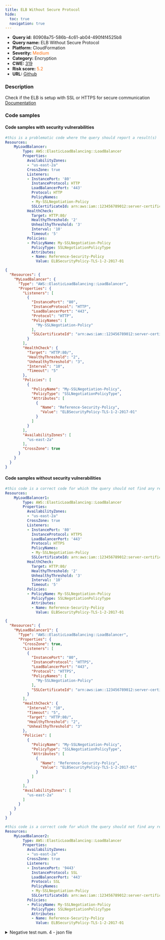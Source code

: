```yaml
---
title: ELB Without Secure Protocol
hide:
  toc: true
  navigation: true
---
```


<style>
  .highlight .hll {
    background-color: #ff171742;
  }
  .md-content {
    max-width: 1100px;
    margin: 0 auto;
  }
</style>

-   **Query id:** 80908a75-586b-4c61-ab04-490f4f4525b8
-   **Query name:** ELB Without Secure Protocol
-   **Platform:** CloudFormation
-   **Severity:** <span style="color:#ff7213">Medium</span>
-   **Category:** Encryption
-   **CWE:** <a href="https://cwe.mitre.org/data/definitions/319.html" onclick="newWindowOpenerSafe(event, 'https://cwe.mitre.org/data/definitions/319.html')">319</a>
-   **Risk score:** <span style="color:#ff7213">5.2</span>
-   **URL:** [Github](https://github.com/Checkmarx/kics/tree/master/assets/queries/cloudFormation/aws/elb_without_secure_protocol)

### Description
Check if the ELB is setup with SSL or HTTPS for secure communication<br>
[Documentation](https://docs.aws.amazon.com/AWSCloudFormation/latest/UserGuide/aws-properties-ec2-elb.html)

### Code samples
#### Code samples with security vulnerabilities
```yaml title="Positive test num. 1 - yaml file" hl_lines="11 13"
#this is a problematic code where the query should report a result(s)
Resources:
    MyLoadBalancer:
        Type: AWS::ElasticLoadBalancing::LoadBalancer
        Properties:
          AvailabilityZones:
          - "us-east-2a"
          CrossZone: true
          Listeners:
          - InstancePort: '80'
            InstanceProtocol: HTTP
            LoadBalancerPort: '443'
            Protocol: HTTP
            PolicyNames:
            - My-SSLNegotiation-Policy
            SSLCertificateId: arn:aws:iam::123456789012:server-certificate/my-server-certificate
          HealthCheck:
            Target: HTTP:80/
            HealthyThreshold: '2'
            UnhealthyThreshold: '3'
            Interval: '10'
            Timeout: '5'
          Policies:
          - PolicyName: My-SSLNegotiation-Policy
            PolicyType: SSLNegotiationPolicyType
            Attributes:
            - Name: Reference-Security-Policy
              Value: ELBSecurityPolicy-TLS-1-2-2017-01
```
```json title="Positive test num. 2 - json file" hl_lines="9 11"
{
  "Resources": {
    "MyLoadBalancer": {
      "Type": "AWS::ElasticLoadBalancing::LoadBalancer",
      "Properties": {
        "Listeners": [
          {
            "InstancePort": "80",
            "InstanceProtocol": "HTTP",
            "LoadBalancerPort": "443",
            "Protocol": "HTTP",
            "PolicyNames": [
              "My-SSLNegotiation-Policy"
            ],
            "SSLCertificateId": "arn:aws:iam::123456789012:server-certificate/my-server-certificate"
          }
        ],
        "HealthCheck": {
          "Target": "HTTP:80/",
          "HealthyThreshold": "2",
          "UnhealthyThreshold": "3",
          "Interval": "10",
          "Timeout": "5"
        },
        "Policies": [
          {
            "PolicyName": "My-SSLNegotiation-Policy",
            "PolicyType": "SSLNegotiationPolicyType",
            "Attributes": [
              {
                "Name": "Reference-Security-Policy",
                "Value": "ELBSecurityPolicy-TLS-1-2-2017-01"
              }
            ]
          }
        ],
        "AvailabilityZones": [
          "us-east-2a"
        ],
        "CrossZone": true
      }
    }
  }
}

```


#### Code samples without security vulnerabilities
```yaml title="Negative test num. 1 - yaml file"
#this code is a correct code for which the query should not find any result
Resources:
    MyLoadBalancer1:
        Type: AWS::ElasticLoadBalancing::LoadBalancer
        Properties:
          AvailabilityZones:
          - "us-east-2a"
          CrossZone: true
          Listeners:
          - InstancePort: '80'
            InstanceProtocol: HTTPS
            LoadBalancerPort: '443'
            Protocol: HTTPS
            PolicyNames:
            - My-SSLNegotiation-Policy
            SSLCertificateId: arn:aws:iam::123456789012:server-certificate/my-server-certificate
          HealthCheck:
            Target: HTTP:80/
            HealthyThreshold: '2'
            UnhealthyThreshold: '3'
            Interval: '10'
            Timeout: '5'
          Policies:
          - PolicyName: My-SSLNegotiation-Policy
            PolicyType: SSLNegotiationPolicyType
            Attributes:
            - Name: Reference-Security-Policy
              Value: ELBSecurityPolicy-TLS-1-2-2017-01

```
```json title="Negative test num. 2 - json file"
{
  "Resources": {
    "MyLoadBalancer1": {
      "Type": "AWS::ElasticLoadBalancing::LoadBalancer",
      "Properties": {
        "CrossZone": true,
        "Listeners": [
          {
            "InstancePort": "80",
            "InstanceProtocol": "HTTPS",
            "LoadBalancerPort": "443",
            "Protocol": "HTTPS",
            "PolicyNames": [
              "My-SSLNegotiation-Policy"
            ],
            "SSLCertificateId": "arn:aws:iam::123456789012:server-certificate/my-server-certificate"
          }
        ],
        "HealthCheck": {
          "Interval": "10",
          "Timeout": "5",
          "Target": "HTTP:80/",
          "HealthyThreshold": "2",
          "UnhealthyThreshold": "3"
        },
        "Policies": [
          {
            "PolicyName": "My-SSLNegotiation-Policy",
            "PolicyType": "SSLNegotiationPolicyType",
            "Attributes": [
              {
                "Name": "Reference-Security-Policy",
                "Value": "ELBSecurityPolicy-TLS-1-2-2017-01"
              }
            ]
          }
        ],
        "AvailabilityZones": [
          "us-east-2a"
        ]
      }
    }
  }
}

```
```yaml title="Negative test num. 3 - yaml file"
#this code is a correct code for which the query should not find any result
Resources:
    MyLoadBalancer2:
        Type: AWS::ElasticLoadBalancing::LoadBalancer
        Properties:
          AvailabilityZones:
          - "us-east-2a"
          CrossZone: true
          Listeners:
          - InstancePort: '9443'
            InstanceProtocol: SSL
            LoadBalancerPort: '443'
            Protocol: SSL
            PolicyNames:
            - My-SSLNegotiation-Policy
            SSLCertificateId: arn:aws:iam::123456789012:server-certificate/my-server-certificate
          Policies:
          - PolicyName: My-SSLNegotiation-Policy
            PolicyType: SSLNegotiationPolicyType
            Attributes:
            - Name: Reference-Security-Policy
              Value: ELBSecurityPolicy-TLS-1-2-2017-01

```
<details><summary>Negative test num. 4 - json file</summary>

```json
{
  "Resources": {
    "MyLoadBalancer2": {
      "Properties": {
        "AvailabilityZones": [
          "us-east-2a"
        ],
        "CrossZone": true,
        "Listeners": [
          {
            "InstancePort": "9443",
            "InstanceProtocol": "SSL",
            "LoadBalancerPort": "443",
            "PolicyNames": [
              "My-SSLNegotiation-Policy"
            ],
            "Protocol": "SSL",
            "SSLCertificateId": "arn:aws:iam::123456789012:server-certificate/my-server-certificate"
          }
        ],
        "Policies": [
          {
            "Attributes": [
              {
                "Name": "Reference-Security-Policy",
                "Value": "ELBSecurityPolicy-TLS-1-2-2017-01"
              }
            ],
            "PolicyName": "My-SSLNegotiation-Policy",
            "PolicyType": "SSLNegotiationPolicyType"
          }
        ]
      },
      "Type": "AWS::ElasticLoadBalancing::LoadBalancer"
    }
  }
}

```
</details>

